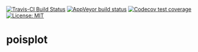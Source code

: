 
<!-- README.md is generated from README.Rmd. Please edit that file -->

<!-- badges: start -->

[![Travis-CI Build
Status](https://travis-ci.org/poissonconsulting/poisplot.svg?branch=master)](https://travis-ci.org/poissonconsulting/poisplot)
[![AppVeyor build
status](https://ci.appveyor.com/api/projects/status/github/poissonconsulting/poisplot?branch=master&svg=true)](https://ci.appveyor.com/project/poissonconsulting/poisplot)
[![Codecov test
coverage](https://codecov.io/gh/poissonconsulting/poisplot/branch/master/graph/badge.svg)](https://codecov.io/gh/poissonconsulting/poisplot?branch=master)
[![License:
MIT](https://img.shields.io/badge/License-MIT-green.svg)](https://opensource.org/licenses/MIT)
<!-- badges: end -->

# poisplot
